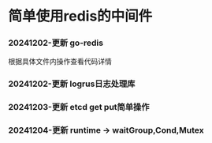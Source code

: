 # 简单使用redis的中间件

### 20241202-更新 go-redis
根据具体文件内操作查看代码详情
### 20241202-更新 logrus日志处理库
### 20241203-更新 etcd get put简单操作
### 20241204-更新 runtime -> waitGroup,Cond,Mutex